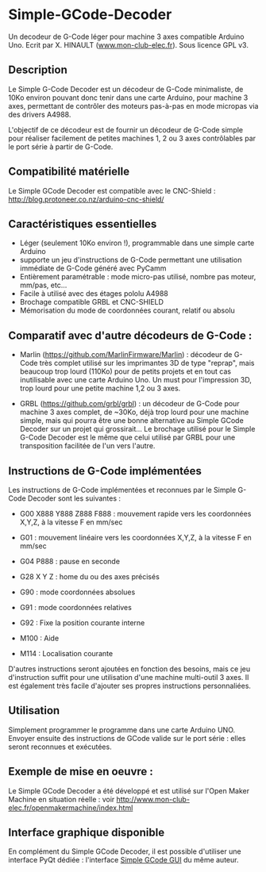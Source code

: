 # Simple-GCode-Decoder
Un decodeur de G-Code léger pour machine 3 axes compatible Arduino Uno. Ecrit par X. HINAULT (www.mon-club-elec.fr). Sous licence GPL v3. 

## Description 
Le Simple G-Code Decoder est un décodeur de G-Code minimaliste, de 10Ko environ pouvant donc tenir dans une carte Arduino, pour machine 3 axes, permettant de contrôler des moteurs pas-à-pas en mode micropas via des drivers A4988. 

L'objectif de ce décodeur est de fournir un décodeur de G-Code simple pour réaliser facilement de petites machines 1, 2 ou 3 axes contrôlables par le port série à partir de G-Code. 

## Compatibilité matérielle 

Le Simple GCode Decoder est compatible avec le CNC-Shield : http://blog.protoneer.co.nz/arduino-cnc-shield/

## Caractéristiques essentielles 

- Léger (seulement 10Ko environ !), programmable dans une simple carte Arduino
- supporte un jeu d'instructions de G-Code permettant une utilisation immédiate de G-Code généré avec PyCamm
- Entièrement paramétrable : mode micro-pas utilisé, nombre pas moteur, mm/pas, etc...
- Facile à utilisé avec des étages pololu A4988
- Brochage compatible GRBL et CNC-SHIELD
- Mémorisation du mode de coordonnées courant, relatif ou absolu

## Comparatif avec d'autre décodeurs de G-Code :

- Marlin (https://github.com/MarlinFirmware/Marlin) : décodeur de G-Code très complet utilisé sur les imprimantes 3D de type "reprap", mais beaucoup trop lourd (110Ko) pour de petits projets et en tout cas inutilisable avec une carte Arduino Uno. Un must pour l'impression 3D, trop lourd pour une petite machine 1,2 ou 3 axes.
 

- GRBL (https://github.com/grbl/grbl) : un décodeur de G-Code pour machine 3 axes complet, de ~30Ko, déjà trop lourd pour une machine simple, mais qui pourra être une bonne alternative au Simple GCode Decoder sur un projet qui grossirait... Le brochage utilisé pour le Simple G-Code Decoder est le même que celui utilisé par GRBL pour une transposition facilitée de l'un vers l'autre. 

## Instructions de G-Code implémentées

Les instructions de G-Code implémentées et reconnues par le Simple G-Code Decoder sont les suivantes : 

- G00 X888 Y888 Z888 F888 : mouvement rapide vers les coordonnées X,Y,Z, à la vitesse F en mm/sec
- G01 : mouvement linéaire vers les coordonnées X,Y,Z, à la vitesse F en mm/sec
- G04 P888 : pause en seconde
- G28 X Y Z : home du ou des axes précisés
- G90 : mode coordonnées absolues
- G91 : mode coordonnées relatives
- G92 : Fixe la position courante interne

- M100 : Aide
- M114 : Localisation courante

D'autres instructions seront ajoutées en fonction des besoins, mais ce jeu d'instruction suffit pour une utilisation d'une machine multi-outil 3 axes. Il est également très facile d'ajouter ses propres instructions personnaliées. 


## Utilisation 

Simplement programmer le programme dans une carte Arduino UNO. Envoyer ensuite des instructions de GCode valide sur le port série : elles seront reconnues et exécutées. 

## Exemple de mise en oeuvre : 

Le Simple GCode Decoder a été développé et est utilisé sur l'Open Maker Machine en situation réelle : voir http://www.mon-club-elec.fr/openmakermachine/index.html

## Interface graphique disponible

En complément du Simple GCode Decoder, il est possible d'utiliser une interface PyQt dédiée : l'interface [Simple GCode GUI](https://github.com/sensor56/Simple-GCode-GUI) du même auteur. 

